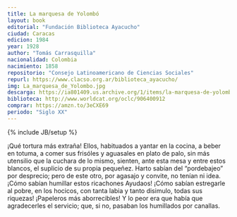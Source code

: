 ```yaml
---
title: La marquesa de Yolombó
layout: book
editorial: "Fundación Biblioteca Ayacucho"
ciudad: Caracas
edicion: 1984
year: 1928
author: "Tomás Carrasquilla"
nacionalidad: Colombia
nacimiento: 1858
repositorio: "Consejo Latinoamericano de Ciencias Sociales"
repurl: https://www.clacso.org.ar/biblioteca_ayacucho/
img: La_marquesa_de_Yolombo.jpg
descarga: https://ia801409.us.archive.org/1/items/la-marquesa-de-yolombo/La_marquesa_de_Yolombo.pdf
biblioteca: http://www.worldcat.org/oclc/906400912
comprar: https://amzn.to/3eCXE69
periodo: "Siglo XX"
---
```

{% include JB/setup %}

¡Qué tortura más extraña! Ellos, habituados a yantar en la cocina, a beber en totuma, a comer sus frisóles y aguasales en plato de palo, sin más utensilio que la cuchara de lo mismo, sienten, ante esta mesa y entre estos blancos, el suplicio de su propia pequeñez. Harto sabían del “pordebajeo” por desprecio; pero de este otro, por agasajo y convite, no tenían ni idea. ¡Cómo sabían humillar estos ricachones Ayudaos! ¡Cómo sabían estregarle al pobre, en los hocicos, con tanta labia y tanto disimulo, todas sus riquezas! ¡Papeleros más aborrecibles! Y lo peor era que había que agradecerles el servicio; que, si no, pasaban los humillados por canallas.
